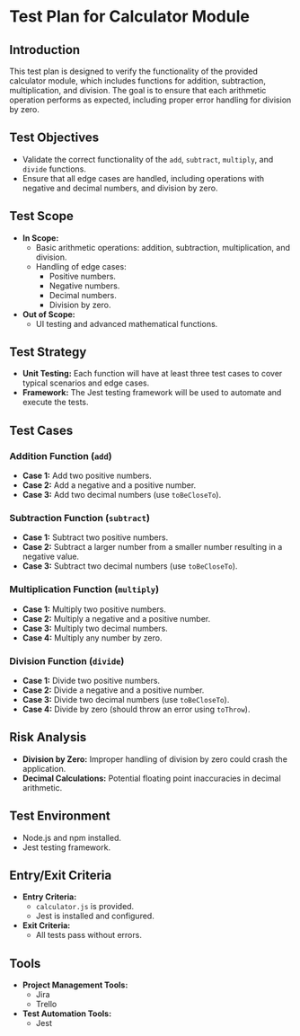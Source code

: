 # Test Plan for Calculator Module

## Introduction
This test plan is designed to verify the functionality of the provided calculator module, which includes functions for addition, subtraction, multiplication, and division. The goal is to ensure that each arithmetic operation performs as expected, including proper error handling for division by zero.

## Test Objectives
- Validate the correct functionality of the `add`, `subtract`, `multiply`, and `divide` functions.
- Ensure that all edge cases are handled, including operations with negative and decimal numbers, and division by zero.

## Test Scope
- **In Scope:**
  - Basic arithmetic operations: addition, subtraction, multiplication, and division.
  - Handling of edge cases:
    - Positive numbers.
    - Negative numbers.
    - Decimal numbers.
    - Division by zero.
- **Out of Scope:**
  - UI testing and advanced mathematical functions.

## Test Strategy
- **Unit Testing:** Each function will have at least three test cases to cover typical scenarios and edge cases.
- **Framework:** The Jest testing framework will be used to automate and execute the tests.

## Test Cases

### Addition Function (`add`)
- **Case 1:** Add two positive numbers.
- **Case 2:** Add a negative and a positive number.
- **Case 3:** Add two decimal numbers (use `toBeCloseTo`).

### Subtraction Function (`subtract`)
- **Case 1:** Subtract two positive numbers.
- **Case 2:** Subtract a larger number from a smaller number resulting in a negative value.
- **Case 3:** Subtract two decimal numbers (use `toBeCloseTo`).

### Multiplication Function (`multiply`)
- **Case 1:** Multiply two positive numbers.
- **Case 2:** Multiply a negative and a positive number.
- **Case 3:** Multiply two decimal numbers.
- **Case 4:** Multiply any number by zero.

### Division Function (`divide`)
- **Case 1:** Divide two positive numbers.
- **Case 2:** Divide a negative and a positive number.
- **Case 3:** Divide two decimal numbers (use `toBeCloseTo`).
- **Case 4:** Divide by zero (should throw an error using `toThrow`).

## Risk Analysis
- **Division by Zero:** Improper handling of division by zero could crash the application.
- **Decimal Calculations:** Potential floating point inaccuracies in decimal arithmetic.

## Test Environment
- Node.js and npm installed.
- Jest testing framework.

## Entry/Exit Criteria
- **Entry Criteria:** 
  - `calculator.js` is provided.
  - Jest is installed and configured.
- **Exit Criteria:** 
  - All tests pass without errors.

## Tools
- **Project Management Tools:** 
  - Jira
  - Trello
- **Test Automation Tools:** 
  - Jest
